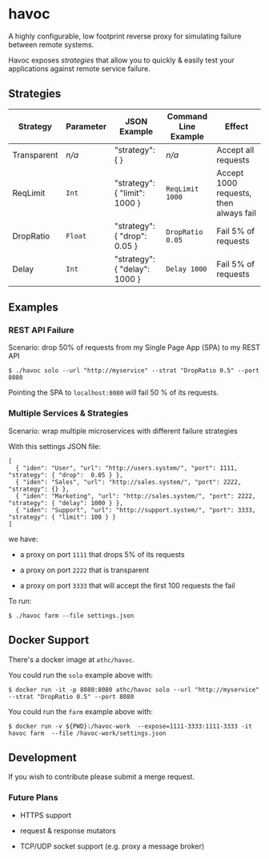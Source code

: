 # havoc

A highly configurable, low footprint reverse proxy for simulating failure between remote systems.

Havoc exposes _strategies_ that allow you to quickly & easily test your applications against
remote service failure.

## Strategies

| Strategy | Parameter  | JSON Example | Command Line Example | Effect|
|---|---|---|---|---|
| Transparent | _n/a_   | "strategy": { } | _n/a_ | Accept all requests |
| ReqLimit    | `Int`   | "strategy": { "limit": 1000 } | `ReqLimit 1000`  | Accept 1000 requests, then always fail |
| DropRatio   | `Float` | "strategy": { "drop":  0.05 } | `DropRatio 0.05 `| Fail 5% of requests |
| Delay       | `Int`   | "strategy": { "delay": 1000 } | `Delay 1000 `| Fail 5% of requests |

## Examples

### REST API Failure

Scenario: drop 50% of requests from my Single Page App (SPA) to my REST API

    $ ./havoc solo --url "http://myservice" --strat "DropRatio 0.5" --port 8080

Pointing the SPA to `localhost:8080` will fail 50 % of its requests.

### Multiple Services & Strategies

Scenario: wrap multiple microservices with different failure strategies

With this settings JSON file:

    [
      { "iden": "User", "url": "http://users.system/", "port": 1111, "strategy": { "drop":  0.05 } },
      { "iden": "Sales", "url": "http://sales.system/", "port": 2222, "strategy": {} },
      { "iden": "Marketing", "url": "http://sales.system/", "port": 2222, "strategy": { "delay": 1000 } },
      { "iden": "Support", "url": "http://support.system/", "port": 3333, "strategy": { "limit": 100 } }
    ]
 we have:
 
  * a proxy on port `1111` that drops 5% of its requests
  
  * a proxy on port `2222` that is transparent
  
  * a proxy on port `3333` that will accept the first 100 requests the fail
  
To run:

    $ ./havoc farm --file settings.json

## Docker Support

There's a docker image at `athc/havoc`. 

You could run the `solo` example above with:

    $ docker run -it -p 8080:8080 athc/havoc solo --url "http://myservice" --strat "DropRatio 0.5" --port 8080

You could run the `farm` example above with:

    $ docker run -v ${PWD}:/havoc-work  --expose=1111-3333:1111-3333 -it havoc farm  --file /havoc-work/settings.json  

## Development

If you wish to contribute please submit a merge request.

### Future Plans

 * HTTPS support
 
 * request & response mutators
 
 * TCP/UDP socket support (e.g. proxy a message broker)
